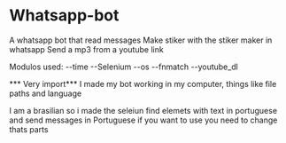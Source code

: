 # Whatsapp-bot
A whatsapp bot that read messages 
Make stiker with the stiker maker in whatsapp 
Send a mp3 from a youtube link

Modulos used:
--time 
--Selenium
--os
--fnmatch
--youtube_dl


*** Very import***
I made my bot working in my computer, things like file paths and language

I am a brasilian so i made the seleiun find elemets with text in portuguese and send messages in Portuguese 
if you want to use you need to change thats parts 
